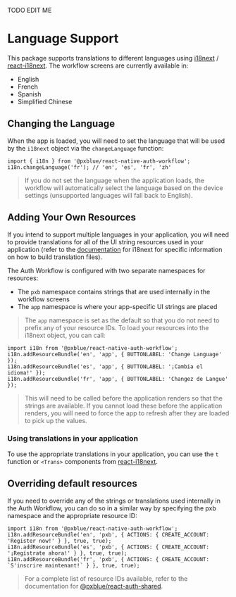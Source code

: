 TODO EDIT ME
# Language Support

This package supports translations to different languages using [i18next](https://www.i18next.com/) / [react-i18next](https://github.com/i18next/react-i18next). The workflow screens are currently available in:
-   English
-   French
-   Spanish
-   Simplified Chinese

## Changing the Language
When the app is loaded, you will need to set the language that will be used by the `i18next` object via the `changeLanguage` function:

```tsx
import { i18n } from '@pxblue/react-native-auth-workflow';
i18n.changeLanguage('fr'); // 'en', 'es', 'fr', 'zh'
```

> If you do not set the language when the application loads, the workflow will automatically select the language based on the device settings (unsupported languages will fall back to English).

## Adding Your Own Resources

If you intend to support multiple languages in your application, you will need to provide translations for all of the UI string resources used in your application (refer to the [documentation](https://www.i18next.com/overview/getting-started) for i18next for specific information on how to build translation files).

The Auth Workflow is configured with two separate namespaces for resources:
-   The `pxb` namespace contains strings that are used internally in the workflow screens
-   The `app` namespace is where your app-specific UI strings are placed

> The `app` namespace is set as the default so that you do not need to prefix any of your resource IDs.
To load your resources into the i18next object, you can call:

```tsx
import i18n from '@pxblue/react-native-auth-workflow';
i18n.addResourceBundle('en', 'app', { BUTTONLABEL: 'Change Language' });
i18n.addResourceBundle('es', 'app', { BUTTONLABEL: '¡Cambia el idioma!' });
i18n.addResourceBundle('fr', 'app', { BUTTONLABEL: 'Changez de Langue' });
```

> This will need to be called before the application renders so that the strings are available. If you cannot load these before the application renders, you will need to force the app to refresh after they are loaded to pick up the values.

### Using translations in your application

To use the appropriate translations in your application, you can use the `t` function or `<Trans>` components from [react-i18next](https://github.com/i18next/react-i18next).

## Overriding default resources

If you need to override any of the strings or translations used internally in the Auth Workflow, you can do so in a similar way by specifying the pxb namespace and the appropriate resource ID:

```tsx
import i18n from '@pxblue/react-native-auth-workflow';
i18n.addResourceBundle('en', 'pxb', { ACTIONS: { CREATE_ACCOUNT: 'Register now!' } }, true, true);
i18n.addResourceBundle('es', 'pxb', { ACTIONS: { CREATE_ACCOUNT: '¡Regístrate ahora!' } }, true, true);
i18n.addResourceBundle('fr', 'pxb', { ACTIONS: { CREATE_ACCOUNT: `S'inscrire maintenant!` } }, true, true);
```

> For a complete list of resource IDs available, refer to the documentation for [@pxblue/react-auth-shared](https://github.com/pxblue/react-auth-shared/blob/master/src/data/translations/english.ts).